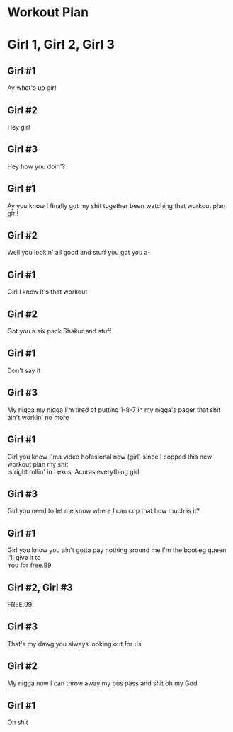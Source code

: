 # Workout Plan

# Girl 1, Girl 2, Girl 3

## Girl #1

Ay what's up girl  

## Girl #2

Hey girl  

## Girl #3

Hey how you doin'?  

## Girl #1

Ay you know I finally got my shit together been watching that workout plan girl!  

## Girl #2

Well you lookin' all good and stuff you got you a-  

## Girl #1

Girl I know it's that workout  

## Girl #2

Got you a six pack Shakur and stuff  

## Girl #1

Don't say it  

## Girl #3

My nigga my nigga I'm tired of putting 1-8-7 in my nigga's pager that shit ain't workin' no more  

## Girl #1

Girl you know I'ma video hofesional now (girl) since I copped this new workout plan my shit  
Is right rollin' in Lexus, Acuras everything girl  

## Girl #3

Girl you need to let me know where I can cop that how much is it?  

## Girl #1

Girl you know you ain't gotta pay nothing around me I'm the bootleg queen I'll give it to  
You for free.99  

## Girl #2, Girl #3

FREE.99!  

## Girl #3

That's my dawg you always looking out for us  

## Girl #2

My nigga now I can throw away my bus pass and shit oh my God  

## Girl #1

Oh shit
